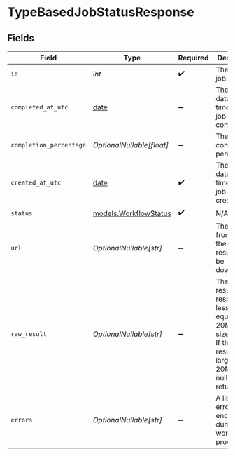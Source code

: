 # TypeBasedJobStatusResponse


## Fields

| Field                                                                                                                                   | Type                                                                                                                                    | Required                                                                                                                                | Description                                                                                                                             |
| --------------------------------------------------------------------------------------------------------------------------------------- | --------------------------------------------------------------------------------------------------------------------------------------- | --------------------------------------------------------------------------------------------------------------------------------------- | --------------------------------------------------------------------------------------------------------------------------------------- |
| `id`                                                                                                                                    | *int*                                                                                                                                   | :heavy_check_mark:                                                                                                                      | The ID of the job.                                                                                                                      |
| `completed_at_utc`                                                                                                                      | [date](https://docs.python.org/3/library/datetime.html#date-objects)                                                                    | :heavy_minus_sign:                                                                                                                      | The UTC data and time that the job completed.                                                                                           |
| `completion_percentage`                                                                                                                 | *OptionalNullable[float]*                                                                                                               | :heavy_minus_sign:                                                                                                                      | The job completion percentage.                                                                                                          |
| `created_at_utc`                                                                                                                        | [date](https://docs.python.org/3/library/datetime.html#date-objects)                                                                    | :heavy_check_mark:                                                                                                                      | The UTC date and time that the job was created.                                                                                         |
| `status`                                                                                                                                | [models.WorkflowStatus](../models/workflowstatus.md)                                                                                    | :heavy_check_mark:                                                                                                                      | N/A                                                                                                                                     |
| `url`                                                                                                                                   | *OptionalNullable[str]*                                                                                                                 | :heavy_minus_sign:                                                                                                                      | The URL from which the job result can be downloaded.                                                                                    |
| `raw_result`                                                                                                                            | *OptionalNullable[str]*                                                                                                                 | :heavy_minus_sign:                                                                                                                      | The raw job result if the response is less than or equal to 20MB in size.<br/>If the job result is larger than 20MB, then null is returned. |
| `errors`                                                                                                                                | *OptionalNullable[str]*                                                                                                                 | :heavy_minus_sign:                                                                                                                      | A list of errors encountered during workflow processing.                                                                                |